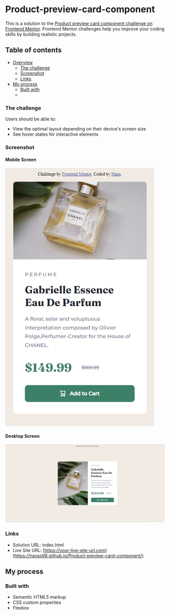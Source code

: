 # Product-preview-card-component
This is a solution to the [Product preview card component challenge on Frontend Mentor](https://www.frontendmentor.io/challenges/product-preview-card-component-GO7UmttRfa). Frontend Mentor challenges help you improve your coding skills by building realistic projects. 

## Table of contents

- [Overview](#overview)
  - [The challenge](#the-challenge)
  - [Screenshot](#screenshot)
  - [Links](#links)
- [My process](#my-process)
  - [Built with](#built-with)
  - 

### The challenge

Users should be able to:

- View the optimal layout depending on their device's screen size
- See hover states for interactive elements


### Screenshot
#### Mobile Screen
<img src="mobile.png">

#### Desktop Screen
<img src="desktop.png">

### Links

- Solution URL: index.html
- Live Site URL: [https://your-live-site-url.com](https://hanas98.github.io/Product-preview-card-component/)

## My process


### Built with

- Semantic HTML5 markup
- CSS custom properties
- Flexbox


